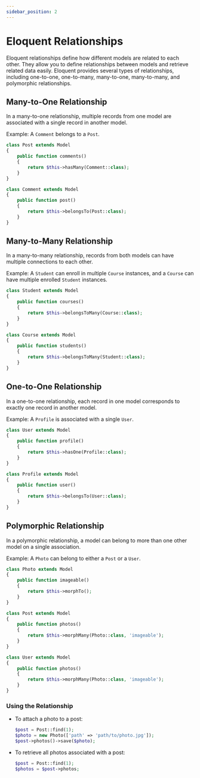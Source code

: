 ```yaml
---
sidebar_position: 2
---
```


# Eloquent Relationships

Eloquent relationships define how different models are related to each other. They allow you to define relationships between models and retrieve related data easily. Eloquent provides several types of relationships, including one-to-one, one-to-many, many-to-one, many-to-many, and polymorphic relationships.

## **Many-to-One Relationship**

In a many-to-one relationship, multiple records from one model are associated with a single record in another model.

Example: A `Comment` belongs to a `Post`.

```php
class Post extends Model
{
    public function comments()
    {
        return $this->hasMany(Comment::class);
    }
}

class Comment extends Model
{
    public function post()
    {
        return $this->belongsTo(Post::class);
    }
}
```

## **Many-to-Many Relationship**

In a many-to-many relationship, records from both models can have multiple connections to each other.

Example: A `Student` can enroll in multiple `Course` instances, and a `Course` can have multiple enrolled `Student` instances.

```php
class Student extends Model
{
    public function courses()
    {
        return $this->belongsToMany(Course::class);
    }
}

class Course extends Model
{
    public function students()
    {
        return $this->belongsToMany(Student::class);
    }
}
```

## **One-to-One Relationship**

In a one-to-one relationship, each record in one model corresponds to exactly one record in another model.

Example: A `Profile` is associated with a single `User`.

```php
class User extends Model
{
    public function profile()
    {
        return $this->hasOne(Profile::class);
    }
}

class Profile extends Model
{
    public function user()
    {
        return $this->belongsTo(User::class);
    }
}
```

## **Polymorphic Relationship**

In a polymorphic relationship, a model can belong to more than one other model on a single association.

Example: A `Photo` can belong to either a `Post` or a `User`.

```php
class Photo extends Model
{
    public function imageable()
    {
        return $this->morphTo();
    }
}

class Post extends Model
{
    public function photos()
    {
        return $this->morphMany(Photo::class, 'imageable');
    }
}

class User extends Model
{
    public function photos()
    {
        return $this->morphMany(Photo::class, 'imageable');
    }
}
```

### Using the Relationship

- To attach a photo to a post:

    ```php
    $post = Post::find(1);
    $photo = new Photo(['path' => 'path/to/photo.jpg']);
    $post->photos()->save($photo);
    ```
- To retrieve all photos associated with a post:

    ```php
    $post = Post::find(1);
    $photos = $post->photos;
    ```
